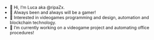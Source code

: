 - 👋 Hi, I’m Luca aka @ripaZx.
- 👾 Always been and always will be a gamer!
- 👀 Interested in videogames programming and design, automation and blockchain technology.
- 🌱 I’m currently working on a videogame project and automating office procedures!
